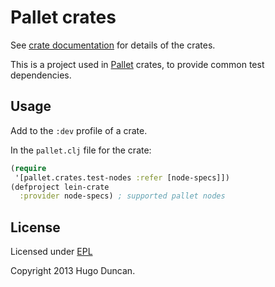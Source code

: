 # Pallet crates

See [crate documentation](http://palletops.com/doc/crates/) for details of the
crates.

This is a project used in [Pallet](http://palletops.com) crates, to provide
common test dependencies.

## Usage

Add to the `:dev` profile of a crate.

In the `pallet.clj` file for the crate:

```clj
(require
 '[pallet.crates.test-nodes :refer [node-specs]])
(defproject lein-crate
  :provider node-specs) ; supported pallet nodes
```

## License

Licensed under [EPL](http://www.eclipse.org/legal/epl-v10.1.1.html)

Copyright 2013 Hugo Duncan.
